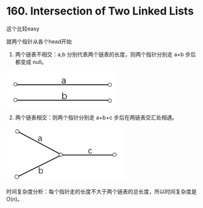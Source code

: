 # 160. Intersection of Two Linked Lists

这个比较easy

就两个指针从各个head开始

1. 两个链表不相交：a,b 分别代表两个链表的长度，则两个指针分别走 a+b 步后都变成 null。

![](./img/160-1.png)

2. 两个链表相交：则两个指针分别走 a+b+c 步后在两链表交汇处相遇。

![](./img/160-2.png)

时间复杂度分析：每个指针走的长度不大于两个链表的总长度，所以时间复杂度是 O(n)。
